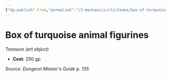 ```yaml
---
{"dg-publish":true,"permalink":"/3-mechanics/cli/items/box-of-turquoise-animal-figurines/","tags":["ttrpg-cli/compendium/src/5e/dmg","ttrpg-cli/item/gear/treasure-art-object","ttrpg-cli/item/rarity/none"],"noteIcon":""}
---
```


# Box of turquoise animal figurines
*Treasure (art object)*  


- **Cost**: 250 gp

*Source: Dungeon Master's Guide p. 135*